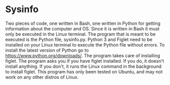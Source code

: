 # Sysinfo
Two pieces of code, one written in Bash, one written in Python for getting information about the computer and OS. Since it is written in Bash it must only be executed in the Linux terminal. The program that is meant to be executed is the Python file, sysinfo.py. Python 3 and Figlet need to be installed on your Linux terminal to execute the Python file without errors. To install the latest version of Python go to https://www.python.org/downloads/. The program takes care of installing figlet. The program asks you if you have figlet installed. If you do, it doesn't install anything. If you don't, it runs the Linux command in the background to install figlet. This program has only been tested on Ubuntu, and may not work on any other distros of Linux.
